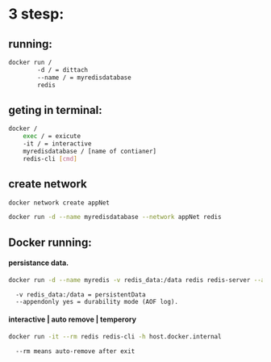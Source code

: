 # 3 stesp:

## running:

```bash
docker run /
        -d / = dittach
        --name / = myredisdatabase
        redis
```

## geting in terminal:

```bash
docker /
    exec / = exicute
    -it / = interactive
    myredisdatabase / [name of contianer]
    redis-cli [cmd]

```

## create network

```bash
docker network create appNet
```

 <!-- Y:   repeat run -->

```bash
docker run -d --name myredisdatabase --network appNet redis
```

## Docker running:

#### persistance data.

```bash
docker run -d --name myredis -v redis_data:/data redis redis-server --appendonly yes`
```

      -v redis_data:/data = persistentData
      --appendonly yes = durability mode (AOF log).

#### interactive | auto remove | temperory

```bash
docker run -it --rm redis redis-cli -h host.docker.internal
```

      --rm means auto-remove after exit
